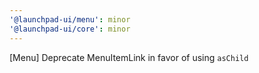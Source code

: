 ```yaml
---
'@launchpad-ui/menu': minor
'@launchpad-ui/core': minor
---
```


[Menu] Deprecate MenuItemLink in favor of using `asChild`
